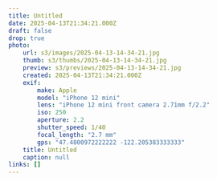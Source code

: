 ```yaml
---
title: Untitled
date: 2025-04-13T21:34:21.000Z
draft: false
drop: true
photo:
    url: s3/images/2025-04-13-14-34-21.jpg
    thumb: s3/thumbs/2025-04-13-14-34-21.jpg
    preview: s3/previews/2025-04-13-14-34-21.jpg
    created: 2025-04-13T21:34:21.000Z
    exif:
        make: Apple
        model: "iPhone 12 mini"
        lens: "iPhone 12 mini front camera 2.71mm f/2.2"
        iso: 250
        aperture: 2.2
        shutter_speed: 1/40
        focal_length: "2.7 mm"
        gps: "47.4800972222222 -122.205383333333"
    title: Untitled
    caption: null
links: []
---
```

